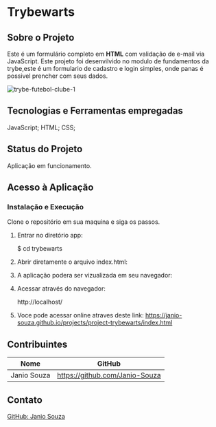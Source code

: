 # Trybewarts

## Sobre o Projeto
 Este é um formulário completo em **HTML** com validação de e-mail via JavaScript.
 Este projeto foi desenvilvido no modulo de fundamentos da trybe,este é um formulario de cadastro e login simples, onde panas
 é possivel prencher com seus dados.
 
 ![trybe-futebol-clube-1](./formulario.gif)

## Tecnologias e Ferramentas empregadas

JavaScript;
HTML;
CSS;

## Status do Projeto
Aplicação em funcionamento.

## Acesso à Aplicação
### Instalação e Execução

Clone o repositório em sua maquina e siga os passos.

1. Entrar no diretório app:

    $ cd trybewarts
  
2. Abrir diretamente o arquivo index.html:

3. A aplicação podera ser vizualizada em seu navegador:

4. Acessar através do navegador:
    <p>http://localhost/</p>
5. Voce pode acessar online atraves deste link:
   https://janio-souza.github.io/projects/project-trybewarts/index.html

## Contribuintes
|Nome|GitHub|
| -------- | -------- |
|Janio Souza|https://github.com/Janio-Souza|

## Contato
[GitHub: Janio Souza](https://github.com/Janio-Souza)
